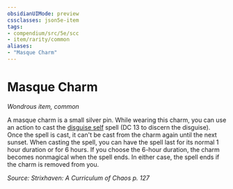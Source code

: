 ```yaml
---
obsidianUIMode: preview
cssclasses: json5e-item
tags:
- compendium/src/5e/scc
- item/rarity/common
aliases: 
- "Masque Charm"
---
```

# Masque Charm
*Wondrous item, common*  


A masque charm is a small silver pin. While wearing this charm, you can use an action to cast the [disguise self](Mechanics/spells/disguise-self.md) spell (DC 13 to discern the disguise). Once the spell is cast, it can't be cast from the charm again until the next sunset. When casting the spell, you can have the spell last for its normal 1 hour duration or for 6 hours. If you choose the 6-hour duration, the charm becomes nonmagical when the spell ends. In either case, the spell ends if the charm is removed from you.

*Source: Strixhaven: A Curriculum of Chaos p. 127*